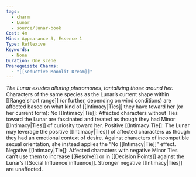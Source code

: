 ```yaml
---
tags:
  - charm
  - Lunar
  - source/lunar-book
Cost: 4m
Mins: Appearance 3, Essence 1
Type: Reflexive
Keywords:
  - None
Duration: One scene
Prerequisite Charms:
  - "[[Seductive Moonlit Dream]]"
---
```

*The Lunar exudes alluring pheromones, tantalizing those around her.*
Characters of the same species as the Lunar’s current shape within [[Range|short range]] (or further, depending on wind conditions) are affected based on what kind of [[Intimacy|Ties]] they have toward her (or her current form):
No [[Intimacy|Tie]]: Affected characters without Ties toward the Lunar are fascinated and treated as though they had Minor [[Intimacy|Ties]] of curiosity toward her.
Positive [[Intimacy|Tie]]: The Lunar may leverage the positive [[Intimacy|Ties]] of affected characters as though they had an emotional context of desire. Against characters of incompatible sexual orientation, she instead applies the “No [[Intimacy|Tie]]” effect.
Negative [[Intimacy|Tie]]: Affected characters with negative Minor Ties can’t use them to increase [[Resolve]] or in [[Decision Points]] against the Lunar’s [[Social Influence|influence]]. Stronger negative [[Intimacy|Ties]] are unaffected.